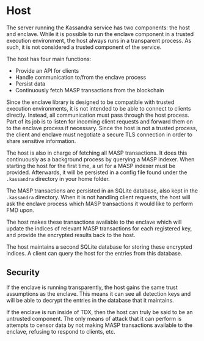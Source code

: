 # Host

The server running the Kassandra service has two components: the host and enclave. While it is possible to run
 the enclave component in a trusted execution environment, the host always runs in a transparent process. As such,
it is not considered a trusted component of the service. 

The host has four main functions:

 - Provide an API for clients
 - Handle communication to/from the enclave process
 - Persist data
 - Continuously fetch MASP transactions from the blockchain

Since the enclave library is designed to be compatible with trusted execution environments, it is not intended to be
able to connect to clients directly. Instead, all communication must pass through the host process. Part of its job is to
listen for incoming client requests and forward them on to the enclave process if necessary. Since the host is not a
trusted process, the client and enclave must negotiate a secure TLS connection in order to share sensitive information. 

The host is also in charge of fetching all MASP transactions. It does this continuously as a background process by
querying a MASP indexer. When starting the host for the first time, a url for a MASP indexer must be provided. Afterwards,
it will be persisted in a config file found under the `.kassandra` directory in your home folder.

The MASP transactions are persisted in an SQLite database, also kept in the `.kassandra` directory. When it is not handling
client requests, the host will ask the enclave process which MASP transactions it would like to perform FMD upon. 

The host makes these transactions available to the enclave which will update the indices of relevant MASP transactions for each
registered key, and provide the encrypted results back to the host.

The host maintains a second SQLite database for storing these encrypted indices. A client can query the host for the 
entries from this database. 

## Security

If the enclave is running transparently, the host gains the same trust assumptions as the enclave. This means it can see
all detection keys and will be able to decrypt the entries in the database that it maintains. 

If the enclave is run inside of TDX, then the host can truly be said to be an untrusted component. The only means of attack
that it can perform is attempts to censor data by not making MASP transactions available to the enclave, refusing to respond
 to clients, etc. 